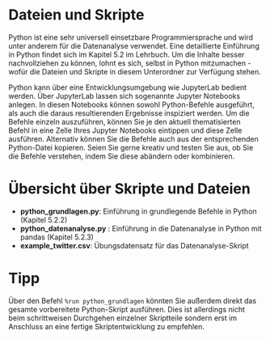 # Dateien und Skripte 
Python ist eine sehr universell einsetzbare Programmiersprache und wird unter anderem für die Datenanalyse verwendet. 
Eine detaillierte Einführung in Python findet sich im Kapitel 5.2 im Lehrbuch. Um die Inhalte besser nachvollziehen zu können, lohnt es sich, selbst in Python mitzumachen - wofür die Dateien und Skripte in diesem Unterordner zur Verfügung stehen. 

Python kann über eine Entwicklungsumgebung wie JupyterLab bedient werden. Über JupyterLab lassen sich sogenannte Jupyter Notebooks anlegen. In diesen Notebooks können sowohl Python-Befehle ausgeführt, als auch die daraus resultierenden Ergebnisse inspiziert werden. Um die Befehle einzeln auszuführen, können Sie je den aktuell thematisierten Befehl in eine Zelle Ihres Jupyter Notebooks eintippen und diese Zelle ausführen. Alternativ können Sie die Befehle auch aus der entsprechenden Python-Datei kopieren. Seien Sie gerne kreativ und testen Sie aus, ob Sie die Befehle verstehen, indem Sie diese abändern oder kombinieren. 

# Übersicht über Skripte und Dateien
- **python_grundlagen.py**: Einführung in grundlegende Befehle in Python (Kapitel 5.2.2)
- **python_datenanalyse.py** : Einführung in die Datenanalyse in Python mit pandas (Kapitel 5.2.3)
- **example_twitter.csv**: Übungsdatensatz für das Datenanalyse-Skript 

# Tipp 
Über den Befehl ```%run python_grundlagen``` könnten Sie außerdem direkt das gesamte vorbereitete Python-Skript ausführen. 
Dies ist allerdings nicht beim schrittweisen Durchgehen einzelner Skriptteile sondern erst im Anschluss an eine fertige Skriptentwicklung zu empfehlen.
